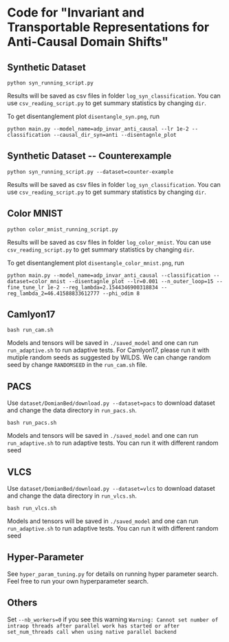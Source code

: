 # Code for "Invariant and Transportable Representations for Anti-Causal Domain Shifts"

## Synthetic Dataset

`python syn_running_script.py`

Results will be saved as csv files in  folder `log_syn_classification`. You can use `csv_reading_script.py` to get summary statistics by changing `dir`.

To get disentanglement plot `disentangle_syn.png`, run

`python main.py --model_name=adp_invar_anti_causal --lr 1e-2 --classification --causal_dir_syn=anti --disentagnle_plot`

## Synthetic Dataset -- Counterexample

`python syn_running_script.py --dataset=counter-example`

Results will be saved as csv files in  folder `log_syn_classification`. You can use `csv_reading_script.py` to get summary statistics by changing `dir`.

## Color MNIST

`python color_mnist_running_script.py`

Results will be saved as csv files in  folder `log_color_mnist`. You can use `csv_reading_script.py` to get summary statistics by changing `dir`.

To get disentanglement plot `disentangle_color_mnist.png`, run

`python main.py --model_name=adp_invar_anti_causal --classification --dataset=color_mnist --disentagnle_plot --lr=0.001 --n_outer_loop=15 --fine_tune_lr 1e-2 --reg_lambda=2.1544346900318834 --reg_lambda_2=46.41588833612777 --phi_odim 8`

## Camlyon17 

`bash run_cam.sh`

Models and tensors will be saved in `./saved_model` and one can run `run_adaptive.sh` to run adaptive tests. For Camlyon17, please run it with mutiple random seeds as suggested by WILDS. We can change random seed by change `RANDOMSEED` in the `run_cam.sh` file.

## PACS
Use `dataset/DomianBed/download.py --dataset=pacs` to download dataset and change the data directory in `run_pacs.sh`.

`bash run_pacs.sh`

Models and tensors will be saved in `./saved_model` and one can run `run_adaptive.sh` to run adaptive tests. You can run it with different random seed

## VLCS

Use `dataset/DomianBed/download.py --dataset=vlcs` to download dataset and change the data directory in `run_vlcs.sh`.

`bash run_vlcs.sh`

Models and tensors will be saved in `./saved_model` and one can run `run_adaptive.sh` to run adaptive tests. You can run it with different random seed

## Hyper-Parameter
See `hyper_param_tuning.py` for details on running hyper parameter search. Feel free to run your own hyperparameter search.

## Others
Set `--nb_workers=0` if you see this warning `Warning: Cannot set number of intraop threads after parallel work has started or after set_num_threads call when using native parallel backend`